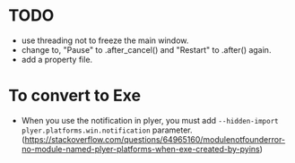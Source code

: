 # TODO
* use threading not to freeze the main window.
* change to, "Pause" to .after_cancel() and "Restart" to .after() again.
* add a property file.

# To convert to Exe
* When you use the notification in plyer, you must add `--hidden-import plyer.platforms.win.notification` parameter. (https://stackoverflow.com/questions/64965160/modulenotfounderror-no-module-named-plyer-platforms-when-exe-created-by-pyins)